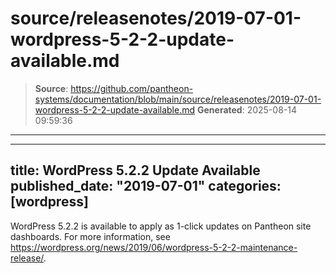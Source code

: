 # source/releasenotes/2019-07-01-wordpress-5-2-2-update-available.md

> **Source**: https://github.com/pantheon-systems/documentation/blob/main/source/releasenotes/2019-07-01-wordpress-5-2-2-update-available.md
> **Generated**: 2025-08-14 09:59:36

---

---
title: WordPress 5.2.2 Update Available
published_date: "2019-07-01"
categories: [wordpress]
---
WordPress 5.2.2 is available to apply as 1-click updates on Pantheon site dashboards. For more information, see <https://wordpress.org/news/2019/06/wordpress-5-2-2-maintenance-release/>.
